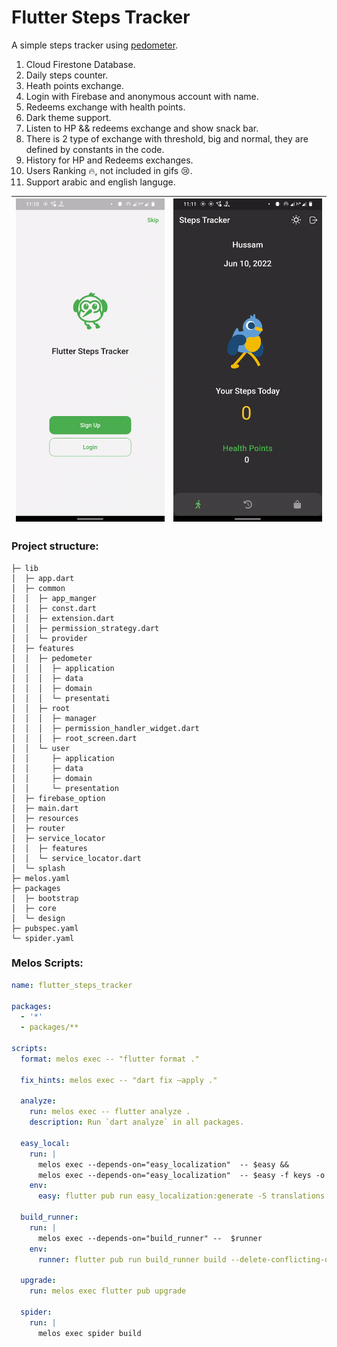 # Flutter Steps Tracker

A simple steps tracker using [pedometer](https://pub.dev/packages/pedometer).

1. Cloud Firestone Database.
2. Daily steps counter.
3. Heath points exchange.
4.  Login with Firebase and anonymous account with name.
5. Redeems exchange with health points.
6. Dark theme support.
7. Listen to HP && redeems exchange and show snack bar.
8. There is 2 type of exchange with threshold, big and normal, they are defined by constants in the code.
9. History for HP and Redeems exchanges.
10. Users Ranking 🔥, not included in gifs 😢.
11. Support arabic and english languge.



| ![gif1](gif1.gif) | ![gif2](gif2.gif) |
| -------------------- | --------------------- |
### Project structure:

```
├─ lib
│  ├─ app.dart
│  ├─ common
│  │  ├─ app_manger
│  │  ├─ const.dart
│  │  ├─ extension.dart
│  │  ├─ permission_strategy.dart
│  │  └─ provider
│  ├─ features
│  │  ├─ pedometer
│  │  │  ├─ application
│  │  │  ├─ data
│  │  │  ├─ domain
│  │  │  └─ presentati
│  │  ├─ root
│  │  │  ├─ manager
│  │  │  ├─ permission_handler_widget.dart
│  │  │  ├─ root_screen.dart
│  │  └─ user
│  │     ├─ application
│  │     ├─ data
│  │     ├─ domain
│  │     └─ presentation
│  ├─ firebase_option
│  ├─ main.dart
│  ├─ resources
│  ├─ router
│  ├─ service_locator
│  │  ├─ features
│  │  └─ service_locator.dart
│  └─ splash
├─ melos.yaml
├─ packages
│  ├─ bootstrap
│  ├─ core
│  └─ design
├─ pubspec.yaml
└─ spider.yaml
```

### Melos Scripts:

```yaml
name: flutter_steps_tracker

packages:
  - '*'
  - packages/**

scripts:
  format: melos exec -- "flutter format ."

  fix_hints: melos exec -- "dart fix —apply ."

  analyze:
    run: melos exec -- flutter analyze .
    description: Run `dart analyze` in all packages.

  easy_local:
    run: |
      melos exec --depends-on="easy_localization"  -- $easy &&
      melos exec --depends-on="easy_localization"  -- $easy -f keys -o locale_keys.g.dart
    env:
      easy: flutter pub run easy_localization:generate -S translations

  build_runner:
    run: |
      melos exec --depends-on="build_runner" --  $runner
    env:
      runner: flutter pub run build_runner build --delete-conflicting-outputs

  upgrade:
    run: melos exec flutter pub upgrade

  spider:
    run: |
      melos exec spider build
```
